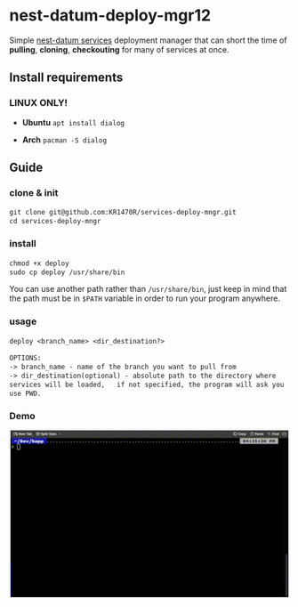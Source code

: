 # nest-datum-deploy-mgr12
Simple [nest-datum services](https://github.com/orgs/nest-datum-lib/repositories) deployment manager that can short the time of **pulling**, **cloning**, **checkouting** for many of services at once.

## Install requirements
### **LINUX ONLY!**
- **Ubuntu**
`apt install dialog`

- **Arch**
`pacman -S dialog`

## Guide

### clone & init

    git clone git@github.com:KR1470R/services-deploy-mngr.git
    cd services-deploy-mngr

### install

    chmod +x deploy
    sudo cp deploy /usr/share/bin

You can use another path rather than `/usr/share/bin`, just keep in mind that the path must be in `$PATH`  variable in order to run your program anywhere.
### usage

 `deploy <branch_name> <dir_destination?> `

    OPTIONS:
    -> branch_name - name of the branch you want to pull from
    -> dir_destination(optional) - absolute path to the directory where services will be loaded,   if not specified, the program will ask you use PWD.

### Demo
<div align="center">
    <img src="./assets/demo.gif" width="500px" height="300px">
</div>
